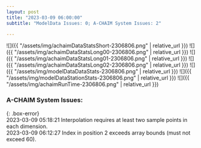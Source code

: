 ```yaml
---
layout: post
title: "2023-03-09 06:00:00"
subtitle: "ModelData Issues: 0; A-CHAIM System Issues: 2"

---
```


![]({{ "/assets/img/achaimDataStatsShort-2306806.png" | relative_url }})
![]({{ "/assets/img/achaimDataStatsLong00-2306806.png" | relative_url }})
![]({{ "/assets/img/achaimDataStatsLong01-2306806.png" | relative_url }})
![]({{ "/assets/img/achaimDataStatsLong02-2306806.png" | relative_url }})
![]({{ "/assets/img/modelDataDataStats-2306806.png" | relative_url }})
![]({{ "/assets/img/modelDataStationStats-2306806.png" | relative_url }})
![]({{ "/assets/img/achaimRunTime-2306806.png" | relative_url }})


### A-CHAIM System Issues:  
  
{: .box-error}  
2023-03-09 05:18:21 Interpolation requires at least two sample points in each dimension.  
2023-03-09 06:12:27 Index in position 2 exceeds array bounds (must not exceed 60).  
